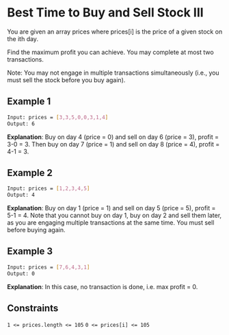 # Best Time to Buy and Sell Stock III

You are given an array prices where prices[i] is the price of a given stock on the ith day.

Find the maximum profit you can achieve. You may complete at most two transactions.

Note: You may not engage in multiple transactions simultaneously (i.e., you must sell the stock before you buy again).

## Example 1

```bash
Input: prices = [3,3,5,0,0,3,1,4]
Output: 6
```

**Explanation**: Buy on day 4 (price = 0) and sell on day 6 (price = 3), profit = 3-0 = 3.
Then buy on day 7 (price = 1) and sell on day 8 (price = 4), profit = 4-1 = 3.

## Example 2

```bash
Input: prices = [1,2,3,4,5]
Output: 4
```

**Explanation**: Buy on day 1 (price = 1) and sell on day 5 (price = 5), profit = 5-1 = 4.
Note that you cannot buy on day 1, buy on day 2 and sell them later, as you are engaging multiple transactions at the same time. You must sell before buying again.

## Example 3

```bash
Input: prices = [7,6,4,3,1]
Output: 0
```

**Explanation**: In this case, no transaction is done, i.e. max profit = 0.

## Constraints

`1 <= prices.length <= 105`
`0 <= prices[i] <= 105`
